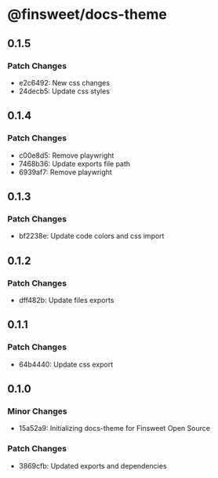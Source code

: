 # @finsweet/docs-theme

## 0.1.5

### Patch Changes

- e2c6492: New css changes
- 24decb5: Update css styles

## 0.1.4

### Patch Changes

- c00e8d5: Remove playwright
- 7468b36: Update exports file path
- 6939af7: Remove playwright

## 0.1.3

### Patch Changes

- bf2238e: Update code colors and css import

## 0.1.2

### Patch Changes

- dff482b: Update files exports

## 0.1.1

### Patch Changes

- 64b4440: Update css export

## 0.1.0

### Minor Changes

- 15a52a9: Initializing docs-theme for Finsweet Open Source

### Patch Changes

- 3869cfb: Updated exports and dependencies
